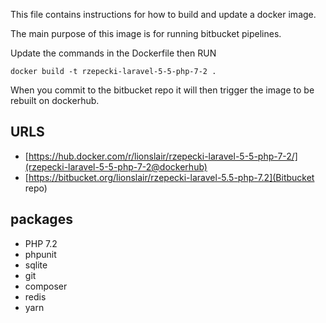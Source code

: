 This file contains instructions for how to build and update a docker image.

The main purpose of this image is for running bitbucket pipelines.

Update the commands in the Dockerfile then RUN

`docker build -t rzepecki-laravel-5-5-php-7-2 .`

When you commit to the bitbucket repo it will then trigger the image to be rebuilt on dockerhub.

## URLS
* [https://hub.docker.com/r/lionslair/rzepecki-laravel-5-5-php-7-2/](rzepecki-laravel-5-5-php-7-2@dockerhub)
* [https://bitbucket.org/lionslair/rzepecki-laravel-5.5-php-7.2](Bitbucket repo)

## packages
* PHP 7.2
* phpunit
* sqlite
* git
* composer
* redis
* yarn
